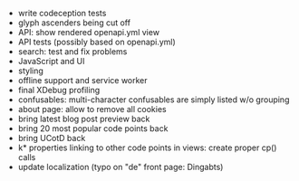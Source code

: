 * write codeception tests
* glyph ascenders being cut off
* API: show rendered openapi.yml view
* API tests (possibly based on openapi.yml)
* search: test and fix problems
* JavaScript and UI
* styling
* offline support and service worker
* final XDebug profiling
* confusables: multi-character confusables are simply listed w/o grouping
* about page: allow to remove all cookies
* bring latest blog post preview back
* bring 20 most popular code points back
* bring UCotD back
* k* properties linking to other code points in views: create proper cp() calls
* update localization (typo on "de" front page: Dingabts)

